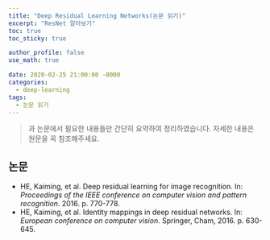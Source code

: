 ```yaml
---
title: "Deep Residual Learning Networks(논문 읽기)"
excerpt: "ResNet 알아보기"
toc: true
toc_sticky: true

author_profile: false
use_math: true

date: 2020-02-25 21:00:00 -0000
categories: 
  - deep-learning
tags:
  - 논문 읽기
---
```


> 과 논문에서 필요한 내용들만 간단히 요약하여 정리하였습니다. 자세한 내용은 원문을 꼭 참조해주세요.

## 논문
- HE, Kaiming, et al. Deep residual learning for image recognition. In: _Proceedings of the IEEE conference on computer vision and pattern recognition_. 2016. p. 770-778.
- HE, Kaiming, et al. Identity mappings in deep residual networks. In: _European conference on computer vision_. Springer, Cham, 2016. p. 630-645.
<!--stackedit_data:
eyJoaXN0b3J5IjpbLTE5MDQ2OTE3MTldfQ==
-->